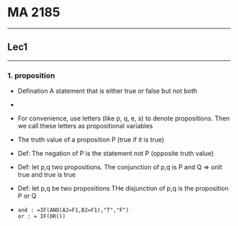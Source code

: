 # MA 2185

---------

## Lec1

-------

### 1. proposition

* Defination A statement that is either true or false but not both

* 

  * For convenience, use letters (like p, q, e, s) to denote propositions. Then we call these letters as propositional variables
  * The truth value of a proposition P (true if it is true)

* Def: The negation of P is the statement  not P (opposite truth value)

* Def: let p,q two propositions. The conjunction of p,q is P and Q => onlt true and true is true

* Def: let p,q be two propositions THe disjunction of p,q is the proposition P or Q 

* ```
  and : =IF(AND(A2=F1,B2=F1),"T","F")
  or : = IF(OR())
  ```

  


